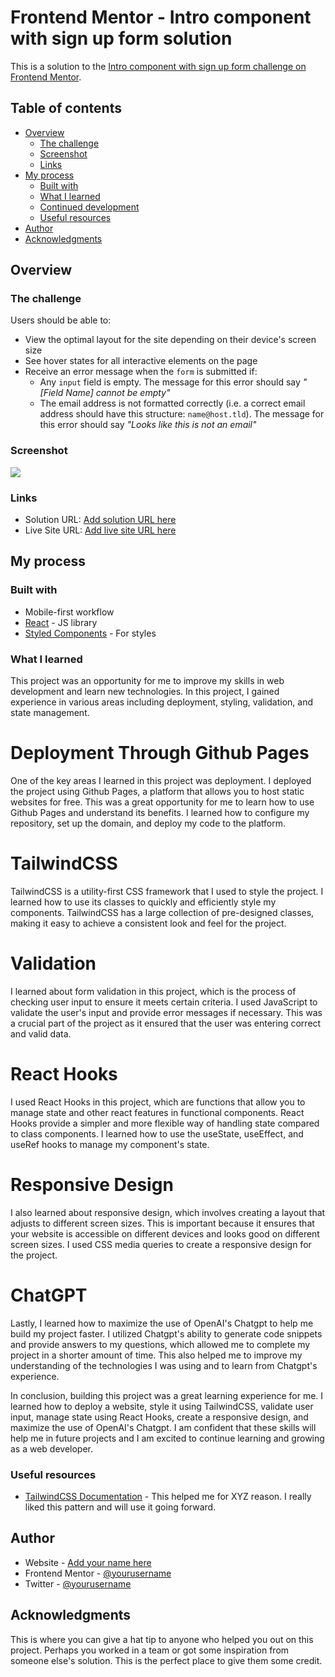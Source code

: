 # Frontend Mentor - Intro component with sign up form solution

This is a solution to the [Intro component with sign up form challenge on Frontend Mentor](https://www.frontendmentor.io/challenges/intro-component-with-signup-form-5cf91bd49edda32581d28fd1).

## Table of contents

- [Overview](#overview)
  - [The challenge](#the-challenge)
  - [Screenshot](#screenshot)
  - [Links](#links)
- [My process](#my-process)
  - [Built with](#built-with)
  - [What I learned](#what-i-learned)
  - [Continued development](#continued-development)
  - [Useful resources](#useful-resources)
- [Author](#author)
- [Acknowledgments](#acknowledgments)

## Overview

### The challenge

Users should be able to:

- View the optimal layout for the site depending on their device's screen size
- See hover states for all interactive elements on the page
- Receive an error message when the `form` is submitted if:
  - Any `input` field is empty. The message for this error should say _"[Field Name] cannot be empty"_
  - The email address is not formatted correctly (i.e. a correct email address should have this structure: `name@host.tld`). The message for this error should say _"Looks like this is not an email"_

### Screenshot

![](./screenshot.jpg)

### Links

- Solution URL: [Add solution URL here](https://your-solution-url.com)
- Live Site URL: [Add live site URL here](https://your-live-site-url.com)

## My process

### Built with

- Mobile-first workflow
- [React](https://reactjs.org/) - JS library
- [Styled Components](https://tailwindcss.com//) - For styles

### What I learned

This project was an opportunity for me to improve my skills in web development and learn new technologies. In this project, I gained experience in various areas including deployment, styling, validation, and state management.

# Deployment Through Github Pages

One of the key areas I learned in this project was deployment. I deployed the project using Github Pages, a platform that allows you to host static websites for free. This was a great opportunity for me to learn how to use Github Pages and understand its benefits. I learned how to configure my repository, set up the domain, and deploy my code to the platform.

# TailwindCSS

TailwindCSS is a utility-first CSS framework that I used to style the project. I learned how to use its classes to quickly and efficiently style my components. TailwindCSS has a large collection of pre-designed classes, making it easy to achieve a consistent look and feel for the project.

# Validation

I learned about form validation in this project, which is the process of checking user input to ensure it meets certain criteria. I used JavaScript to validate the user's input and provide error messages if necessary. This was a crucial part of the project as it ensured that the user was entering correct and valid data.

# React Hooks

I used React Hooks in this project, which are functions that allow you to manage state and other react features in functional components. React Hooks provide a simpler and more flexible way of handling state compared to class components. I learned how to use the useState, useEffect, and useRef hooks to manage my component's state.

# Responsive Design

I also learned about responsive design, which involves creating a layout that adjusts to different screen sizes. This is important because it ensures that your website is accessible on different devices and looks good on different screen sizes. I used CSS media queries to create a responsive design for the project.

# ChatGPT

Lastly, I learned how to maximize the use of OpenAI's Chatgpt to help me build my project faster. I utilized Chatgpt's ability to generate code snippets and provide answers to my questions, which allowed me to complete my project in a shorter amount of time. This also helped me to improve my understanding of the technologies I was using and to learn from Chatgpt's experience.

In conclusion, building this project was a great learning experience for me. I learned how to deploy a website, style it using TailwindCSS, validate user input, manage state using React Hooks, create a responsive design, and maximize the use of OpenAI's Chatgpt. I am confident that these skills will help me in future projects and I am excited to continue learning and growing as a web developer.

### Useful resources

- [TailwindCSS Documentation](https://tailwindcss.com/docs/installation/) - This helped me for XYZ reason. I really liked this pattern and will use it going forward.

## Author

- Website - [Add your name here](https://www.your-site.com)
- Frontend Mentor - [@yourusername](https://www.frontendmentor.io/profile/yourusername)
- Twitter - [@yourusername](https://www.twitter.com/yourusername)

## Acknowledgments

This is where you can give a hat tip to anyone who helped you out on this project. Perhaps you worked in a team or got some inspiration from someone else's solution. This is the perfect place to give them some credit.
